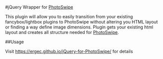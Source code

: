 #jQuery Wrapper for [PhotoSwipe](https://github.com/dimsemenov/photoswipe)

This plugin will allow you to easily transition from your existing fancybox/lightbox plugins to PhotoSwipe without altering you HTML layout or finding a way define image dimensions. Plugin gets your existing html layout and creates all structure needed for [PhotoSwipe](https://github.com/dimsemenov/photoswipe).

##Usage

Visit https://ergec.github.io/jQuery-for-PhotoSwipe/ for details
